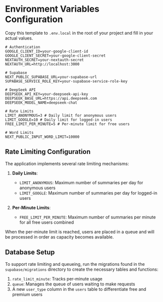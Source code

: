 # Environment Variables Configuration

Copy this template to `.env.local` in the root of your project and fill in your actual values.

```
# Authentication
GOOGLE_CLIENT_ID=your-google-client-id
GOOGLE_CLIENT_SECRET=your-google-client-secret
NEXTAUTH_SECRET=your-nextauth-secret
NEXTAUTH_URL=http://localhost:3000

# Supabase
NEXT_PUBLIC_SUPABASE_URL=your-supabase-url
SUPABASE_SERVICE_ROLE_KEY=your-supabase-service-role-key

# DeepSeek API
DEEPSEEK_API_KEY=your-deepseek-api-key
DEEPSEEK_BASE_URL=https://api.deepseek.com
DEEPSEEK_MODEL_NAME=deepseek-chat

# Rate Limits
LIMIT_ANONYMOUS=3 # Daily limit for anonymous users
LIMIT_GOOGLE=10 # Daily limit for logged-in users
FREE_LIMIT_PER_MINUTE=5 # Per-minute limit for free users

# Word Limits
NEXT_PUBLIC_INPUT_WORD_LIMIT=10000
```

## Rate Limiting Configuration

The application implements several rate limiting mechanisms:

1. **Daily Limits**:
   - `LIMIT_ANONYMOUS`: Maximum number of summaries per day for anonymous users
   - `LIMIT_GOOGLE`: Maximum number of summaries per day for logged-in users

2. **Per-Minute Limits**:
   - `FREE_LIMIT_PER_MINUTE`: Maximum number of summaries per minute for all free users combined

When the per-minute limit is reached, users are placed in a queue and will be processed in order as capacity becomes available.

## Database Setup

To support rate limiting and queueing, run the migrations found in the `supabase/migrations` directory to create the necessary tables and functions:

1. `rate_limit_minute`: Tracks per-minute usage
2. `queue`: Manages the queue of users waiting to make requests
3. A new `user_type` column in the `users` table to differentiate free and premium users 